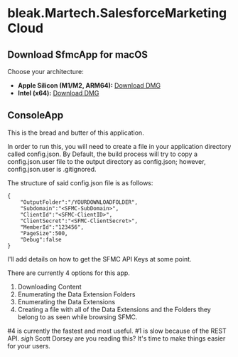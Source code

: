 # bleak.Martech.SalesforceMarketingCloud

## Download SfmcApp for macOS

Choose your architecture:
- **Apple Silicon (M1/M2, ARM64):** [Download DMG](https://github.com/jamalkhan/bleak.Martech.SalesforceMarketingCloud/releases/download/v1.1.3/SfmcApp-macOS-arm64-1.1.3.dmg)
- **Intel (x64):** [Download DMG](https://github.com/jamalkhan/bleak.Martech.SalesforceMarketingCloud/releases/download/v1.1.3/SfmcApp-macOS-x64-1.1.3.dmg)

## ConsoleApp

This is the bread and butter of this application.

In order to run this, you will need to create a file in your application directory called config.json. By Default, the build process will try to copy a config.json.user file to the output directory as config.json; however, config.json.user is .gitignored.

The structure of said config.json file is as follows:

```
{
    "OutputFolder":"/YOURDOWNLOADFOLDER",
    "Subdomain":"<SFMC-SubDomain>",
    "ClientId":"<SFMC-ClientID>",
    "ClientSecret":"<SFMC-ClientSecret>",
    "MemberId":"123456",
    "PageSize":500,
    "Debug":false
}
```

I'll add details on how to get the SFMC API Keys at some point.

There are currently 4 options for this app.

1. Downloading Content
2. Enumerating the Data Extension Folders
3. Enumerating the Data Extensions
4. Creating a file with all of the Data Extensions and the Folders they belong to as seen while browsing SFMC.

#4 is currently the fastest and most useful.
#1 is slow because of the REST API. *sigh* Scott Dorsey are you reading this? It's time to make things easier for your users.
